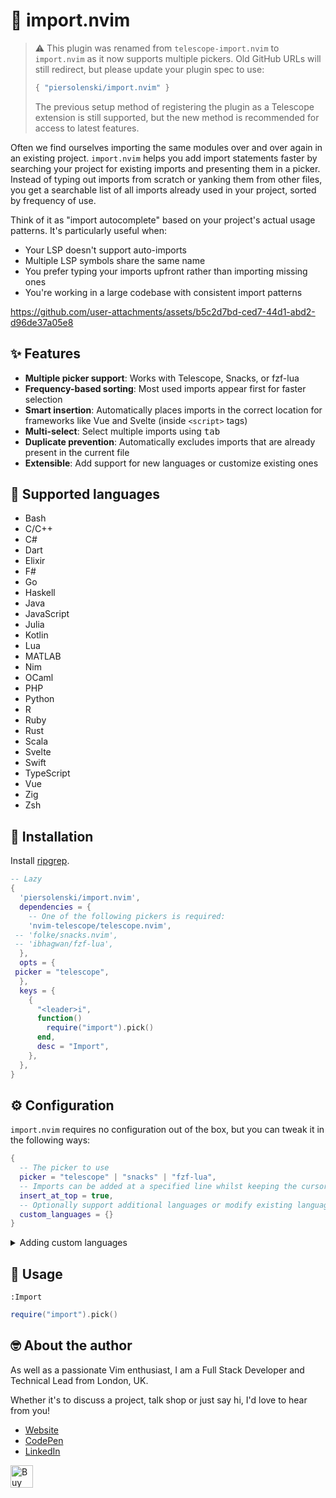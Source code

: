 # 🚢 import.nvim

> ⚠️ This plugin was renamed from `telescope-import.nvim` to `import.nvim` as it now supports multiple pickers.
> Old GitHub URLs will still redirect, but please update your plugin spec to use:
>
> ```lua
> { "piersolenski/import.nvim" }
> ```
>
> The previous setup method of registering the plugin as a Telescope extension is still supported, but the new method is recommended for access to latest features.

Often we find ourselves importing the same modules over and over again in an existing project. `import.nvim` helps you add import statements faster by searching your project for existing imports and presenting them in a picker. Instead of typing out imports from scratch or yanking them from other files, you get a searchable list of all imports already used in your project, sorted by frequency of use.

Think of it as "import autocomplete" based on your project's actual usage patterns. It's particularly useful when:

- Your LSP doesn't support auto-imports
- Multiple LSP symbols share the same name
- You prefer typing your imports upfront rather than importing missing ones
- You're working in a large codebase with consistent import patterns

<https://github.com/user-attachments/assets/b5c2d7bd-ced7-44d1-abd2-d96de37a05e8>

## ✨ Features

- **Multiple picker support**: Works with Telescope, Snacks, or fzf-lua
- **Frequency-based sorting**: Most used imports appear first for faster selection
- **Smart insertion**: Automatically places imports in the correct location for frameworks like Vue and Svelte (inside `<script>` tags)
- **Multi-select**: Select multiple imports using <kbd>tab</kbd>
- **Duplicate prevention**: Automatically excludes imports that are already present in the current file
- **Extensible**: Add support for new languages or customize existing ones

## 🤖 Supported languages

- Bash
- C/C++
- C#
- Dart
- Elixir
- F#
- Go
- Haskell
- Java
- JavaScript
- Julia
- Kotlin
- Lua
- MATLAB
- Nim
- OCaml
- PHP
- Python
- R
- Ruby
- Rust
- Scala
- Svelte
- Swift
- TypeScript
- Vue
- Zig
- Zsh

## 🔩 Installation

Install [ripgrep](https://github.com/BurntSushi/ripgrep).

```lua
-- Lazy
{
  'piersolenski/import.nvim',
  dependencies = {
    -- One of the following pickers is required:
    'nvim-telescope/telescope.nvim',
 -- 'folke/snacks.nvim',
 -- 'ibhagwan/fzf-lua',
  },
  opts = {
 picker = "telescope",
  },
  keys = {
    {
      "<leader>i",
      function()
        require("import").pick()
      end,
      desc = "Import",
    },
  },
}
```

## ⚙️ Configuration

`import.nvim` requires no configuration out of the box, but you can tweak it in the following ways:

```lua
{
  -- The picker to use
  picker = "telescope" | "snacks" | "fzf-lua",
  -- Imports can be added at a specified line whilst keeping the cursor in place
  insert_at_top = true,
  -- Optionally support additional languages or modify existing languages...
  custom_languages = {}
}
```

<details>

<summary>Adding custom languages</summary>

### Custom Languages

The `custom_languages` configuration allows you to add support for new languages or customize existing ones.

#### Required Fields by Use Case

**To add a new language:** All fields are required

- **`extensions`**: File extensions that ripgrep will search (use `rg --type-list` to see supported types)
- **`filetypes`**: Neovim filetypes where this configuration applies  
- **`regex`**: Regular expression pattern to match import statements in the language
- **`insert_at_line`** (optional): Line number where imports should be inserted (defaults to 1)

**To customize an existing language:** Only specify the fields you want to override

- **`filetypes`**: Must match the existing language's filetypes exactly
- Other fields are only needed if you want to change them

#### Examples

**Add support for a new language:**

```lua
custom_languages = {
  {
    extensions = { "elm" },
    filetypes = { "elm" },
    regex = [[^import\s+([\w.]+)(?:\s+as\s+\w+)?(?:\s+exposing\s+.+)?]],
  }
}
```

**Override just the insertion behavior for Vue.js:**

```lua
custom_languages = {
  {
    filetypes = { "vue" },
    insert_at_line = function() 
      -- Insert before closing <script> tag instead of after the opening tag
      return vim.fn.search("</script>", "n") + 1
    end,
  }
}
```

**Override multiple aspects of an existing language:**

```lua
custom_languages = {
  {
    filetypes = { "vue" },
    regex = [[^import\s+.*from\s+['\"](.+)['\"];?]], -- Custom regex
    insert_at_line = 2, -- Fixed line number
  }
}
```

Custom languages are merged with built-in language support, with your configurations taking precedence over defaults.

#### Contributing Languages

If you created a custom language configuration that works well, please consider contributing it to make it a default supported language! Here's how:

1. Fork the repository on GitHub
2. Create a feature branch named `feature/add-<language>-support` (e.g., `feature/add-elm-support`)
3. Add the regex pattern to `lua/import/language/regex.lua`
4. Add the language config to `lua/import/language/languages.lua`
5. Add comprehensive tests for different import formats to `tests/import/core/regex_spec.lua`
6. Run checks with `make check` to ensure everything works
7. Submit a pull request with your changes

Your contribution will help other users of the same language!

</details>

## 🚀 Usage

```
:Import
```

```lua
require("import").pick()
```

## 🤓 About the author

As well as a passionate Vim enthusiast, I am a Full Stack Developer and Technical Lead from London, UK.

Whether it's to discuss a project, talk shop or just say hi, I'd love to hear from you!

- [Website](https://www.piersolenski.com/)
- [CodePen](https://codepen.io/piers)
- [LinkedIn](https://www.linkedin.com/in/piersolenski/)

<a href='https://ko-fi.com/piersolenski' target='_blank'>
  <img height='36' style='border:0px;height:36px;' src='https://cdn.ko-fi.com/cdn/kofi1.png?v=3' border='0' alt='Buy Me a Coffee at ko-fi.com' />
</a>
